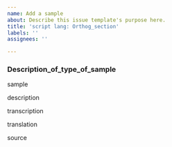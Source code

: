 ```yaml
---
name: Add a sample
about: Describe this issue template's purpose here.
title: 'script lang: Orthog_section'
labels: ''
assignees: ''

---
```


### Description_of_type_of_sample

sample

description

transcription

translation

source

